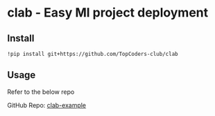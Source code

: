# clab - Easy Ml project deployment

## Install

```
!pip install git+https://github.com/TopCoders-club/clab
```

## Usage

Refer to the below repo

GitHub Repo: [clab-example](https://github.com/dvlp-jrs/clab_example)
